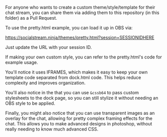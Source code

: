 For anyone who wants to create a custom theme/style/template for their chat stream, you can share them via adding them to this repository (in this folder) as a Pull Request.

To use the pretty.html example, you can load it up in OBS via:

 https://socialstream.ninja/themes/pretty.html?session=SESSIONIDHERE
 
Just update the URL with your session ID.


If making your own custom style, you can refer to the pretty.html's code for example usage.

You'll notice it uses IFRAMES, which makes it easy to keep your own template code separated from dock.html code. This helps reduce complexity and improves organization.

You'll also notice in the that you can use `&cssb64` to pass custom stylesheets to the dock page, so you can still stylize it without needing an OBS style to be applied.

Finally, you might also notice that you can use transparent images as an overlay for the chat, allowing for pretty complex framing effects for the chat. This allows you to make advanced designs in photoshop, without really needing to know much advanced CSS.
